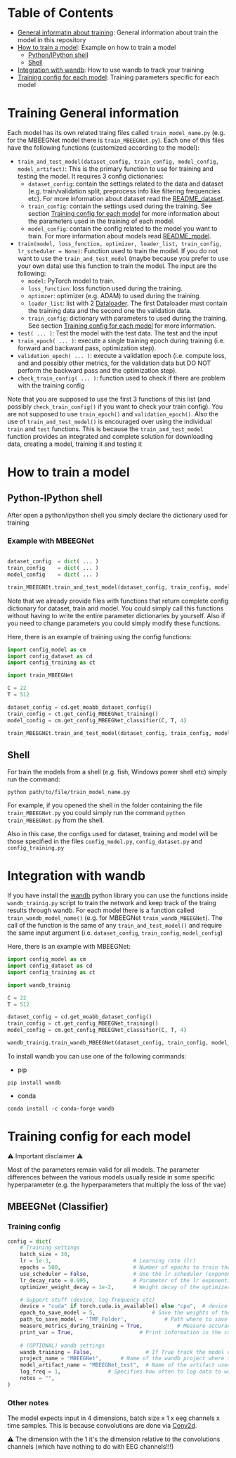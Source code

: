 # Table of Contents
* [General informatin about training](#training-general-information): General information about train the model in this repository
* [How to train a model](#how-to-train-a-model): Example on how to train a model
	* [Python/IPython shell](#python-ipython-shell)	
	<!-- * [Python IDE](#python-ide) -->
	* [Shell](#shell)
* [Integration with wandb](#integration-with-wandb): How to use wandb to track your training
* [Training config for each model](#training-config-for-each-model): Training parameters specific for each model

# Training General information

Each model has its own related traing files called `train_model_name.py` (e.g. for the MBEEGNet model there is `train_MBEEGNet.py`). Each one of this files have the following functions (customized according to the model):
* `train_and_test_model(dataset_config, train_config, model_config, model_artifact)`: This is the primary function to use for training and testing the model. It requires 3 config dictionaries:
	* `dataset_config`: contain the settings related to the data and dataset (e.g. train/validation split, preprocess info like filtering frequencies etc). For more information about dataset read the [README_dataset](README_dataset.md).
	* `train_config`: contain the settings used during the training. See section [Training config for each model](#training-config-for-each-model) for more information about the parameters used in the training of each model.
	* `model_config`: contain the config related to the model you want to train. For more information about models read [README_model](README_model.md). 	
* `train(model, loss_function, optimizer, loader_list, train_config, lr_scheduler = None)`: Function used to train the model. If you do not want to use the `train_and_test_model` (maybe because you prefer to use your own data) use this function to train the model. The input are the following:
	* `model`: PyTorch model to train.
	* `loss_function`: loss function used during the training.
	* `optimzer`: optimizer (e.g. ADAM) to used during the training.
	* `loader_list`: list with 2 [Dataloader](https://pytorch.org/tutorials/beginner/basics/data_tutorial.html#iterate-through-the-dataloader). The first Dataloader must contain the training data and the second one the validation data.
	* `train_config`: dictionary with parameters to used during the training. See section [Training config for each model](#training-config-for-each-model) for more information.
* `test( ... )`: Test the model with the test data. The test and the input 
* `train_epoch( ... )`: execute a single training epoch during training (i.e. forward and backward pass, optimization step).
* `validation_epoch( ... )`: execute a validation epoch (i.e. compute loss, and and possibly other metrics, for the validation data but DO NOT perform the backward pass and the optimization step).
* `check_train_config( ... )`: function used to check if there are problem with the training config

Note that you are supposed to use the first 3 functions of this list (and possibly `check_train_config()` if you want to check your train config). You are not supposed to use `train_epoch()` and `validation_epoch()`. 
Also the use of `train_and_test_model()` is encouraged over using the individual `train` and `test` functions. This is because the `train_and_test_model` function provides an integrated and complete solution for downloading data, creating a model, training it and testing it

# How to train a model 

## Python-IPython shell
After open a python/ipython shell you simply declare the dictionary used for training

### Example with MBEEGNet

```python

dataset_config  = dict( ... )
train_config    = dict( ... )
model_config    = dict( ... )

train_MBEEGNEt.train_and_test_model(dataset_config, train_config, model_config)

```

Note that we already provide files with functions that return complete config dictionary for dataset, train and model. 
You could simply call this functions without having to write the entire parameter dictionaries by yourself. Also if you need to change parameters you could simply modify these functions.

Here, there is an example of training using the config functions:
```python
import config_model as cm
import config_dataset as cd
import config_training as ct

import train_MBEEGNet

C = 22
T = 512 

dataset_config = cd.get_moabb_dataset_config()
train_config = ct.get_config_MBEEGNet_training()
model_config = cm.get_config_MBEEGNet_classifier(C, T, 4)

train_MBEEGNEt.train_and_test_model(dataset_config, train_config, model_config)

```

<!-- ## Python IDE -->
<!-- For train the models in a Python IDE (e.g. spyder, pycharm), simply open the training script you need (e.g. `train_MBEEGNet.py`) and run it. The configs used for dataset, training and model will be those specified in the files `config_model.py`, `config_dataset.py` and `config_training.py` -->


## Shell
For train the models from a shell (e.g. fish, Windows power shell etc) simply run the command:
```
python path/to/file/train_model_name.py
```

For example, if you opened the shell in the folder containing the file `train_MBEEGNet.py` you could simply run the command `python train_MBEEGNet.py` from the shell.

Also in this case, the configs used for dataset, training and model will be those specified in the files `config_model.py`, `config_dataset.py` and `config_training.py`

# Integration with wandb

If you have install the [wandb](https://wandb.ai/) python library you can use the functions inside `wandb_trainig.py` script to train the network and keep track of the traing results through wandb.
For each model there is a function called `train_wandb_model_name()` (e.g. for MBEEGNet `train_wandb_MBEEGNet`). The call of the function is the same of any `train_and_test_model()` and require the same input argument (i.e. `dataset_config`, `train_config`, `model_config`)

Here, there is an example with MBEEGNet:
```python
import config_model as cm
import config_dataset as cd
import config_training as ct

import wandb_trainig

C = 22
T = 512 

dataset_config = cd.get_moabb_dataset_config()
train_config = ct.get_config_MBEEGNet_training()
model_config = cm.get_config_MBEEGNet_classifier(C, T, 4)

wandb_trainig.train_wandb_MBEEGNet(dataset_config, train_config, model_config)
```

To install wandb you can use one of the following commands:
* pip
```
pip install wandb
```
* conda
```
conda install -c conda-forge wandb
```

# Training config for each model

⚠️ Important disclaimer ⚠️

Most of the parameters remain valid for all models. The parameter differences between the various models usually reside in some specific hyperparameter (e.g. the hyperparameters that multiply the loss of the vae)

## MBEEGNet (Classifier)

### Training config
```python
config = dict(
	# Training settings
	batch_size = 30,                    
	lr = 1e-3,                          # Learning rate (lr)
	epochs = 500,                       # Number of epochs to train the model
	use_scheduler = False,              # Use the lr scheduler (exponential lr scheduler)
	lr_decay_rate = 0.995,              # Parameter of the lr exponential scheduler
	optimizer_weight_decay = 1e-2,      # Weight decay of the optimizer

	# Support stuff (device, log frequency etc)
	device = "cuda" if torch.cuda.is_available() else "cpu",  # device (i.e. cpu/gpu) used to train the network. 
	epoch_to_save_model = 5,				  # Save the weights of the network every n epochs
	path_to_save_model = 'TMP_Folder',			  # Path where to save the model. If the path does not exist the function save the weights in the folder you are currently in
	measure_metrics_during_training = True,			  # Measure accuracy and other metric during training
	print_var = True,					  # Print information in the console during the training
	
	# (OPTIONAL) wandb settings
	wandb_training = False,             	# If True track the model during the training with wandb
	project_name = "MBEEGNet",		# Name of the wandb project where the runs are saved
	model_artifact_name = "MBEEGNet_test",	# Name of the artifact used to save the models
	log_freq = 1,				# Specifies how often to log data to wandb (e.g. 1 = every epoch, 2 = every to epoch etc)
	notes = "",
)
```

### Other notes
The model expects input in 4 dimensions, batch size x 1 x eeg channels x time samples. This is because convolutions are done via [Conv2d](https://pytorch.org/docs/stable/generated/torch.nn.Conv2d.html).

⚠️ The dimension with the 1 it's the dimension relative to the convolutions channels (which have nothing to do with EEG channels!!!)
